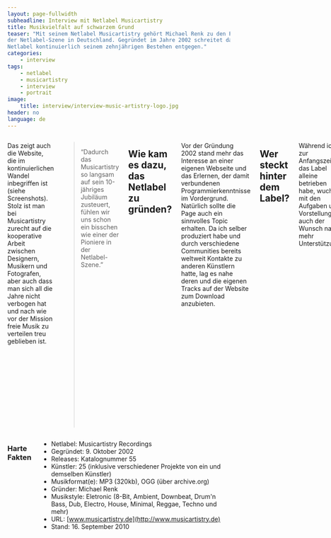 ```yaml
---
layout: page-fullwidth
subheadline: Interview mit Netlabel Musicartistry
title: Musikvielfalt auf schwarzem Grund
teaser: "Mit seinem Netlabel Musicartistry gehört Michael Renk zu den Pionieren
der Netlabel-Szene in Deutschland. Gegründet im Jahre 2002 schreitet das
Netlabel kontinuierlich seinem zehnjährigen Bestehen entgegen."
categories:
    - interview
tags:
    - netlabel
    - musicartistry
    - interview
    - portrait
image:
    title: interview/interview-music-artistry-logo.jpg
header: no
language: de
---
```

<div class="row">
<div class="large-7 columns" markdown="1">

Das zeigt auch die Website, die im kontinuierlichen Wandel inbegriffen
ist (siehe Screenshots). Stolz ist man bei Musicartistry zurecht auf die
kooperative Arbeit zwischen Designern, Musikern und Fotografen, aber
auch dass man sich all die Jahre nicht verbogen hat und nach wie vor der
Mission freie Musik zu verteilen treu geblieben ist.

> “Dadurch das Musicartistry so langsam auf sein 10-jähriges Jubiläum
> zusteuert, fühlen wir uns schon ein bisschen wie einer der Pioniere in
> der Netlabel-Szene.”



## Wie kam es dazu, das Netlabel zu gründen?


Vor der Gründung 2002 stand mehr das Interesse an einer eigenen Webseite
und das Erlernen, der damit verbundenen Programmierkenntnisse im
Vordergrund. Natürlich sollte die Page auch ein sinnvolles Topic
erhalten. Da ich selber produziert habe und durch verschiedene
Communities bereits weltweit Kontakte zu anderen Künstlern hatte, lag es
nahe deren und die eigenen Tracks auf der Website zum Download
anzubieten.



## Wer steckt hinter dem Label?

Während ich zur Anfangszeit das Label alleine betrieben habe, wuchs mit
den Aufgaben und Vorstellungen auch der Wunsch nach mehr Unterstützung.

Die Programmier- und Designarbeiten übernehme ich bis heute weiterhin
selbst. Sämtliche Texte und Inhalte auf der Webseite werden seit vielen
Jahren von Julian van den Boom ins Englische übersetzt. Julian ist Dipl.
Übersetzer und ausserdem mit den musikalischen Projekten
[„Peripherique“](http://musicartistry.de/artists/peripherique), „Phour
Trakk“ und [„Zengineers“](http://musicartistry.de/artists/zengineers)
auf Musicartistry vertreten.

Später wurden wir unterstützt von Basti („Stig Inge“). Er übernahm
diverse Cover-Arbeiten und hatte Zugang zu allen eingehenden Demos.
Heute ist er allerdings nicht mehr dabei, da er sich komplett aus der
Netlabel-Szene ausgeklinkt hat.

Dann wäre da noch Matthias Goller aus München, welcher freundlicherweise
seine Fotografien für einige unserer Cover zur Verfügung stellt. Ich
habe übrigens noch keinen von ihnen persönlich treffen dürfen. Der
Kontakt findet ausschließlich über Telefonate und Mails statt.



## Wie beschreibt Ihr Euren Sound?

“Electronic Diversity” – *Elektronische Vielfalt* ist unser jahrelanger
Slogan und somit Programm. Ich wollte mich nie mit den MA-Releases auf
einen Sound festlegen. Wichtig ist die Qualität der Produktionen und
natürlich auch die persönliche Empfindung beim Anhören der Demos. Der
Style ist dann Nebensache, solange er sich im Rahmen der elektronischen
Musik befindet.

## Wodurch hebt sich Euer Netlabel von der Konkurrenz ab?


![]({{ site.urlimg }}interview/interview-musicartistry-happy-birthday.jpg)

Dadurch das Musicartistry so langsam auf sein 10-jähriges Jubiläum zusteuert,
fühlen wir uns schon ein bisschen wie einer der Pioniere in der
Netlabel-Szene. Die Zahl der Netlabels ist rasant gestiegen und während
die einen die Chance sehen, ein bisschen Geld zu verdienen,
veröffentlichen andere ein Release nach dem anderen, mit mehr oder
weniger guter Qualität.

Aber wenn man genau hinschaut, dann findet man sie noch: Die letzten
Pioniere die weiterhin Ihr Ding machen und Ihrer Vision von vor 10
Jahren treu geblieben sind. Dazu zählt meiner Meinung nach auch
Musicartistry.



## Welche Mission verfolgt Euer Netlabel?

Im Moment habe ich die Mission, dass das Netlabel erhalten bleibt. :)
Nach mittlerweile 8 Jahren kommt auch eine gewisse Müdigkeit oder besser
gesagt das Verschieben von Prioritäten auf.

Aber ich bin guter Dinge das es mit Musicartistry weitergehen wird!



## Welches besondere Erlebnis oder Ereignis verbindest Du mit Deinem Netlabel?

Meistens sind es so Dinge, wie dieses Interview, zu welchem man
eingeladen wird. Natürlich bleibt auch das “Verpflichten” von
interessanten, vielleicht populären Acts in Erinnerung oder wenn
Musicartistry Tracks irgendwo im Radio liefen. Aber auch negative Sachen
wie z.B. das Einsenden von Demo-Tracks, die der Künstler gar nicht
selber produziert, sondern irgendwoher geklaut hat, bleiben hängen.



## Wo seht ihr das Netlabel in der Zukunft?

Ich möchte wie gesagt gerne das Netlabel am Leben erhalten und weiter
betreiben. Wir werden also weiterhin Releases veröffentlichen, wenn auch
nicht mehr mit so einer hohen Schlagzahl, wie das vielleicht noch vor
ein paar Jahren der Fall war.



## Webdesign-Geschichte von Music Artistry

![Screenshot Website Musicartistry]({{ site.urlimg }}interview/interview-musicartistry-screenshot-ma-v1.0.jpg)
Version 3 von Music Artistry

![Screenshot Website Musicartistry]({{ site.urlimg }}interview/interview-musicartistry-screenshot-ma-v2.0.jpg)
Version 3 von Music Artistry

![Screenshot Website Musicartistry]({{ site.urlimg }}interview/interview-musicartistry-screenshot-ma-v3.0.jpg)
Version 3 von Music Artistry

![Screenshot Website Musicartistry]({{ site.urlimg }}interview/interview-musicartistry-screenshot-ma-v4.8.jpg)
Version 4 von Music Artistry




### Hörempfehlung von Music Artistry

![]({{ site.urlimg }}interview/cover-musicartistry-50.jpg)

- Dubber's Delight 2009
-  Morse Acid
-  Technical 2009
-  Klappergasse (Reworked)
-  Sao Paulo 2009
-  Pan Aerobic (Stig's Schweinegrippetanzgruppen Rework)



</div><!-- /.large-7 -->
<div class="large-5 columns panel radius" markdown="1">

### Harte Fakten

- Netlabel: Musicartistry Recordings
- Gegründet: 9. Oktober 2002
- Releases: Katalognummer 55
- Künstler: 25 (inklusive verschiedener Projekte von ein und demselben Künstler)
- Musikformat(e): MP3 (320kb), OGG (über archive.org)
- Gründer: Michael Renk
- Musikstyle: Eletronic (8-Bit, Ambient, Downbeat, Drum'n Bass, Dub, Electro, House, Minimal, Reggae, Techno und mehr)
- URL: [www.musicartistry.de](http://www.musicartistry.de)
- Stand: 16\. September 2010


</div><!-- /.large-5 -->
</div><!-- /.row -->
